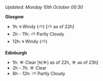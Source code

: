 *Updated: Monday 10th October 00:30*

**Glasgow**

* 1h: :cyclone: Windy (:partly_sunny:) [:partly_sunny: as of 22h]
* 2h - 11h: :partly_sunny: Partly Cloudy
* 12h: :cyclone: Windy (:partly_sunny:)

**Edinburgh**

* 1h: :sunny: Clear [:cyclone:(:sunny:) as of 22h, :sunny: as of 23h]
* 2h - 7h: :sunny: Clear
* 8h - 12h: :partly_sunny: Partly Cloudy
